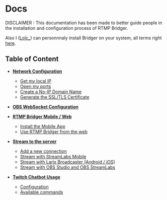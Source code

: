 # Docs

DISCLAIMER : This documentation has been made to better guide people in the installation and configuration process of RTMP Bridger.

Also I ([Loïc\_](https://github.com/RoikkuTo)) can personnnaly install Bridger on your system, all terms right [here]().

## Table of Content

-   **[Network Configuration](Network.md)**

    -   [Get my local IP](./Network.md#get-my-local-ip)
    -   [Open my ports](./Network.md#open-my-ports)
    -   [Create a No-IP Domain Name](./Network.md#create-a-no-ip-domain-name)
    -   [Generate the SSL/TLS Certificate](./Network.md#generate-the-ssltls-certificate)

-   **[OBS WebSocket Configuration](./OBSWebSocket.md)**

-   **[RTMP Bridger Mobile / Web](./Mobile.md)**

    -   [Install the Mobile App](./Mobile.md#install-the-mobile-app)
    -   [Use RTMP Bridger from the web](./Mobile.md#use-rtmp-bridger-from-the-web)

-   **[Stream to the server](./Stream.md)**

    -   [Add a new connection](./Stream.md#add-a-new-connection)
    -   [Stream with StreamLabs Mobile](./Stream.md#stream-with-streamlabs-mobile)
    -   [Stream with Larix Broadcaster (Android / iOS)](./Stream.md#stream-with-larix-broadcaster-android--ios)
    -   [Stream with OBS Studio and OBS StreamLabs](./Stream.md#stream-with-obs-studio-and-obs-streamlabs)

-   **[Twitch Chatbot Usage](./TwitchChatbot.md)**

    -   [Configuration](./TwitchChatbot.md#configuration)
    -   [Available commands](./TwitchChatbot.md#available-commands)
